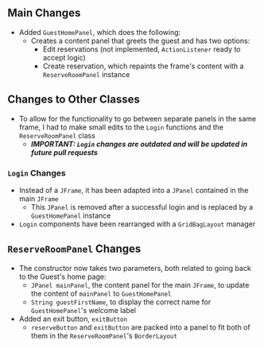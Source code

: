 ## Main Changes
- Added `GuestHomePanel`, which does the following:
    - Creates a content panel that greets the guest and has two options:
        - Edit reservations (not implemented, `ActionListener` ready to accept logic)
        - Create reservation, which repaints the frame's content with a `ReserveRoomPanel` instance
## Changes to Other Classes
- To allow for the functionality to go between separate panels in the same frame, I had to make small edits to the `Login` functions and the `ReserveRoomPanel` class
    - ***IMPORTANT: `Login` changes are outdated and will be updated in future pull requests***
### `Login` Changes
- Instead of a `JFrame`, it has been adapted into a `JPanel` contained in the main `JFrame`
    - This `JPanel` is removed after a successful login and is replaced by a `GuestHomePanel` instance
- `Login` components have been rearranged with a `GridBagLayout` manager
## `ReserveRoomPanel` Changes
- The constructor now takes two parameters, both related to going back to the Guest's home page:
    - `JPanel mainPanel`, the content panel for the main `JFrame`, to update the content of `mainPanel` to `GuestHomePanel`
    - `String guestFirstName`, to display the correct name for `GuestHomePanel`'s welcome label
- Added an exit button, `exitButton`
    - `reserveButton` and `exitButton` are packed into a panel to fit both of them in the `ReserveRoomPanel`'s `BorderLayout` 